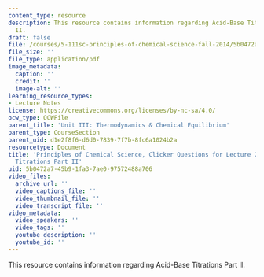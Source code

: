 ```yaml
---
content_type: resource
description: This resource contains information regarding Acid-Base Titrations Part
  II.
draft: false
file: /courses/5-111sc-principles-of-chemical-science-fall-2014/5b0472a745b91fa37ae097572488a706_MIT5_111F14_Lec24Clkr.pdf
file_size: ''
file_type: application/pdf
image_metadata:
  caption: ''
  credit: ''
  image-alt: ''
learning_resource_types:
- Lecture Notes
license: https://creativecommons.org/licenses/by-nc-sa/4.0/
ocw_type: OCWFile
parent_title: 'Unit III: Thermodynamics & Chemical Equilibrium'
parent_type: CourseSection
parent_uid: d1e2f8f6-d6d0-7839-7f7b-8fc6a1024b2a
resourcetype: Document
title: 'Principles of Chemical Science, Clicker Questions for Lecture 24: Acid-Base
  Titrations Part II'
uid: 5b0472a7-45b9-1fa3-7ae0-97572488a706
video_files:
  archive_url: ''
  video_captions_file: ''
  video_thumbnail_file: ''
  video_transcript_file: ''
video_metadata:
  video_speakers: ''
  video_tags: ''
  youtube_description: ''
  youtube_id: ''
---
```

This resource contains information regarding Acid-Base Titrations Part II.